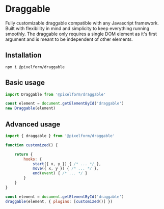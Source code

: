 # Draggable
Fully customizable draggable compatible with any Javascript framework.
Built with flexibility in mind and simplicity to keep everything running smoothly.
The draggable only requires a single DOM element as it's first argument and is meant to be independent of other elements.

## Installation
```
npm i @pixelform/draggable
```

## Basic usage
```javascript
import Draggable from '@pixelform/draggable'

const element = document.getElementById('draggable')
new Draggable(element)
```

## Advanced usage
```javascript
import { draggable } from '@pixelform/draggable'

function customized() {

    return {
        hooks: {
            start({ x, y }) { /* ... */ },
            move({ x, y }) { /* ... */ },
            end(event) { /* ... */ }
        }
    }
}

const element = document.getElementById('draggable')
draggable(element, { plugins: [customized()] })
```


